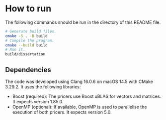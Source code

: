 # How to run

The following commands should be run in the directory of this README file.

```sh
# Generate build files.
cmake -S . -B build
# Compile the program.
cmake --build build
# Run it.
build/dissertation
```

## Dependencies

The code was developed using Clang 16.0.6 on macOS 14.5 with CMake 3.29.2. It uses the following libraries:

* Boost (required): The pricers use Boost uBLAS for vectors and matrices. It expects version 1.85.0.
* OpenMP (optional): If available, OpenMP is used to parallelise the execution of both pricers. It expects version 5.0.
